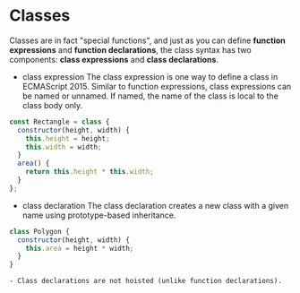 # Classes
Classes are in fact "special functions", and just as you can define **function expressions** and **function declarations**, the class syntax has two components: **class expressions** and **class declarations**.


- class expression
The class expression is one way to define a class in ECMAScript 2015. Similar to function expressions, class expressions can be named or unnamed. If named, the name of the class is local to the class body only.

```js
const Rectangle = class {
  constructor(height, width) {
    this.height = height;
    this.width = width;
  }
  area() {
    return this.height * this.width;
  }
};
```

- class declaration
The class declaration creates a new class with a given name using prototype-based inheritance.

```js
class Polygon {
  constructor(height, width) {
    this.area = height * width;
  }
}
```
	- Class declarations are not hoisted (unlike function declarations).



